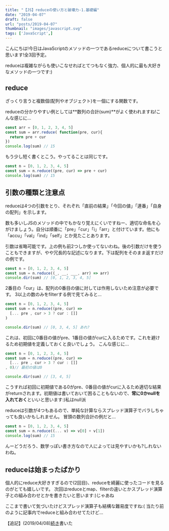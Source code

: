 ```yaml
---
title: "【JS】reduceの使い方と破壊力-1.基礎編"
date: "2019-04-07"
draft: false
url: "posts/2019-04-07"
thumbnail: "images/javascript.svg"
tags: ['JavaScript',]
---
```


こんにちは!今日はJavaScriptのメソッドの一つであるreduceについて書こうと思います!全3回予定。

reduceは複雑ながらも使いこなせればとてつもなく強力、個人的に最も大好きなメソッドの一つです:)

## reduce
ざっくり言うと複数個(配列やオブジェクト)を一個にする関数です。

reduceの分かりやすい例としては**数列の合計(sum)**がよく使われますね!こんな感じに...
```javascript
const arr = [0, 1, 2, 3, 4, 5]
const sum = arr.reduce( function(pre, cur){
  return pre + cur
})
console.log(sum) // 15
```

もう少し短く書くとこう。やってることは同じです。
```javascript
const n = [0, 1, 2, 3, 4, 5]
const sum = n.reduce((pre, cur) => pre + cur)
console.log(sum) // 15
```

## 引数の種類と注意点
reduceは4つの引数をとり、それぞれ「直前の結果」「今回の値」「連番」「自身の配列」を示します。

数も多いしJSのメソッドの中でもかなり覚えにくいですねー、適切な命名を心がけましょう。自分は順番に「pre」「cur」「i」「arr」と付けています。他にも「accu」「val」「ind」「self」とか見たことあります。

引数は省略可能です。上の例も前2つしか使ってないわね。後の引数だけを使うこともできますが、やや冗長的な記述になります。下は配列をそのまま返すだけの例です。
```javascript
const n = [0, 1, 2, 3, 4, 5]
const sum = n.reduce((_, __, ___, arr) => arr)
console.dir(sum) // [0, 1, 2, 3, 4, 5]
```

2番目の「cur」は、配列の0番目の値に対しては作用しないため注意が必要です。
3以上の数のみをfilterする例で見てみると...
```javascript
const n = [0, 1, 2, 3, 4, 5]
const sum = n.reduce((pre, cur) => 
  [... pre , cur > 3 ? cur : []]
)

console.dir(sum) // [0, 3, 4, 5] あれ?
```
これは、初回に0番目の値がpre、1番目の値がcurに入るためです。これを避けるため初期値を定義しておくと良いでしょう。
こんな感じに...

```javascript
const n = [0, 1, 2, 3, 4, 5]
const sum = n.reduce((pre, cur) => 
  [... pre , cur > 3 ? cur : []]
, 0)// 最初の値は0

console.dir(sum) // [3, 4, 5]
```
こうすれば初回に初期値である0がpre、0番目の値がcurに入るため適切な結果がreturnされます。初期値は書いておいて困ることもないので、**常に0かnullを入れておく**といいと思います:)私はnull派

reduceは引数が4つもあるので、単純な計算ならスプレッド演算子でバラしちゃっても良いかもしれません。
冒頭の数列合計の例だと...
```javascript
const n = [0, 1, 2, 3, 4, 5]
const sum = n.reduce((... v) => v[0] + v[1])
console.log(sum) // 15
```
んーどうだろう、数学っぽい書き方なので人によっては見やすいかも?しれないわね。

## reduceは始まったばかり
個人的にreduce大好きすぎるので(2回目)、reduceを綺麗に使ったコードを見るのがとても嬉しいです。
次回はreduceとmap、filterの違いとかスプレッド演算子との組み合わせとかを書きたいと思います:)じゃあね

ここまで書いて気づいたけどスプレッド演算子も結構な難易度ですね:( 当たり前のように記事内でreduceと組み合わせてたけど...

【追記】(2019/04/08)[続き](../../posts/2019-04-09)書いた